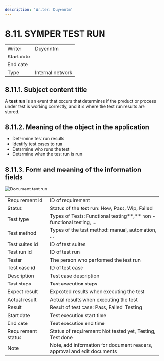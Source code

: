 ```yaml
---
description: 'Writer: Duyenntm'
---
```


# 8.11. SYMPER TEST RUN

|            |                  |
| ---------- | ---------------- |
| Writer     | Duyenntm         |
| Start date |                  |
| End date   |                  |
| Type       | Internal network |

## 8.11.1. Subject content title

A **test run** is an event that occurs that determines if the product or process under test is working correctly, and it is where the test run results are stored.

## 8.11.2. Meaning of the object in the application

* Determine test run results
* Identify test cases to run
* Determine who runs the test
* Determine when the test run is run

## 8.11.3.  Form  and meaning of the information fields

![Document test run](<../.gitbook/assets/Screen Shot 2021-12-18 at 14.47.54.png>)

|                    |                                                                         |
| ------------------ | ----------------------------------------------------------------------- |
| Requirement id     | ID of requirement                                                       |
| Status             | Status of the test run: New, Pass, Wip, Failed                          |
| Test type          | Types of Tests: Functional testing**,** non - functional testing, ...   |
| Test method        | Types of the test method: manual, automation, ...                       |
| Test suites id     | ID of test suites                                                       |
| Test run id        | ID of test run                                                          |
| Tester             | The person who performed the test run                                   |
| Test case id       | ID of test case                                                         |
| Description        | Test case description                                                   |
| Test steps         | Test execution steps                                                    |
| Expect result      | Expected results when executing the test                                |
| Actual result      | Actual results when executing the test                                  |
| Result             | Result of test case: Pass, Failed, Testing                              |
| Start date         | Test execution start time                                               |
| End date           | Test execution end time                                                 |
| Requirement status | Status of requirement: Not tested yet,  Testing, Test done              |
|  Note              | Note, add information for document readers, approval and edit documents |
